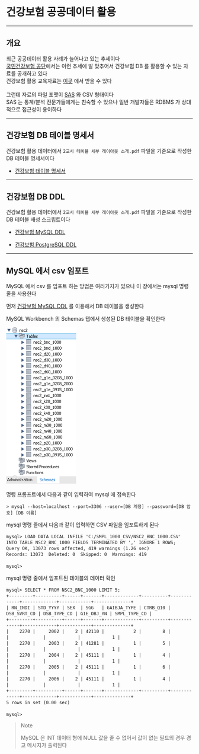 

# 건강보험 공공데이터 활용


---


## 개요

최근 공공데이터 활용 사례가 늘어나고 있는 추세이다<br/>
[국민건강보험 공단](https://nhiss.nhis.or.kr/)에서는 이런 추세에 발 맞추어서 건강보험 DB 를 활용할 수 있는 자료를 공개하고 있다<br/>
건강보험 활용 교육자료는 [이곳](https://nhiss.nhis.or.kr/bbs/boards/notice/963.do) 에서 받을 수 있다<br/>
<br/>
그런데 자료의 파일 포맷이 [SAS](https://www.sas.com/) 와 CSV 형태이다<br/>
SAS 는 통계/분석 전문가들에게는 친숙할 수 있으나 일반 개발자들은 RDBMS 가 상대적으로 접근성이 용이하다<br/>


---


## 건강보험 DB 테이블 명세서

건강보험 활용 데이터에서 `2교시 테이블 세부 레이아웃 소개.pdf` 파일을 기준으로 작성한 DB 테이블 명세서이다

- [건강보험 테이블 명세서](nsc_DB_Table_Definition.md)


---


## 건강보험 DB DDL

건강보험 활용 데이터에서 `2교시 테이블 세부 레이아웃 소개.pdf` 파일을 기준으로 작성한 DB 테이블 새성 스크립트이다


- [건강보험 MySQL DDL](nsc_mysql_ddl.md)

- [건강보험 PostgreSQL DDL](nsc_postgresql_ddl.md)


---


## MySQL 에서 csv 임포트

MySQL 에서 csv 를 임포트 하는 방법은 여러가지가 있으나 이 장에서는 mysql 명령줄을 사용한다

먼저 [건강보험 MySQL DDL](nsc_mysql_ddl.md) 를 이용해서 DB 테이블을 생성한다

MySQL Workbench 의 Schemas 탭에서 생성된 DB 테이블을 확인한다

![](img/nsc2_mysql_ddl01.png)

명령 프롬프트에서 다음과 같이 입력하여 mysql 에 접속한다

```
> mysql --host=localhost --port=3306 --user=[DB 계정] --password=[DB 암호] [DB 이름]
```

mysql 명령 줄에서 다음과 같이 입력하면 CSV 파일을 임포트하게 된다

```
mysql> LOAD DATA LOCAL INFILE 'C:/SMPL_1000_CSV/NSC2_BNC_1000.CSV' INTO TABLE NSC2_BNC_1000 FIELDS TERMINATED BY ',' IGNORE 1 ROWS;
Query OK, 13073 rows affected, 419 warnings (1.26 sec)
Records: 13073  Deleted: 0  Skipped: 0  Warnings: 419

mysql>
```

mysql 명령 줄에서 임포트된 테이블의 데이터 확인

```
mysql> SELECT * FROM NSC2_BNC_1000 LIMIT 5;
+---------+----------+------+-------+-------------+----------+-------------+-------------+------------+--------------+
| RN_INDI | STD_YYYY | SEX  | SGG   | GAIBJA_TYPE | CTRB_Q10 | DSB_SVRT_CD | DSB_TYPE_CD | G1E_OBJ_YN | SMPL_TYPE_CD |
+---------+----------+------+-------+-------------+----------+-------------+-------------+------------+--------------+
|    2270 |     2002 |    2 | 42110 |           2 |        8 |             |             |            |            1 |
|    2270 |     2003 |    2 | 41281 |           1 |        5 |             |             |            |            1 |
|    2270 |     2004 |    2 | 45111 |           1 |        4 |             |             |            |            1 |
|    2270 |     2005 |    2 | 45111 |           1 |        6 |             |             |            |            1 |
|    2270 |     2006 |    2 | 45111 |           1 |        4 |             |             |            |            1 |
+---------+----------+------+-------+-------------+----------+-------------+-------------+------------+--------------+
5 rows in set (0.00 sec)

mysql>
```

> Note
>
> MySQL 은 INT 데이터 형에 NULL 값을 줄 수 없어서 값이 없는 필드의 경우 경고 메시지가 출력된다


